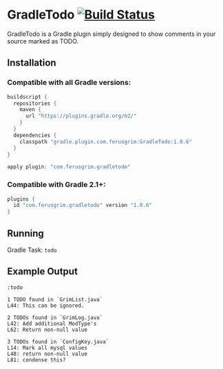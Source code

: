 GradleTodo [![Build Status](https://travis-ci.org/FerusGrim/gradletodo.svg?branch=master)](https://travis-ci.org/FerusGrim/gradletodo)
==========

GradleTodo is a Gradle plugin simply designed to show comments in your source marked as TODO.

## Installation

### Compatible with all Gradle versions:

```groovy
buildscript {
  repositories {
    maven {
      url "https://plugins.gradle.org/m2/"
    }
  }
  dependencies {
    classpath "gradle.plugin.com.ferusgrim:GradleTodo:1.0.6"
  }
}

apply plugin: "com.ferusgrim.gradletodo"
```

### Compatible with Gradle 2.1+:

```groovy
plugins {
  id "com.ferusgrim.gradletodo" version "1.0.6"
}
```

## Running

Gradle Task: `todo`

## Example Output
```stack
:todo

1 TODO found in `GrimList.java`
L44: This can be ignored.

2 TODOs found in `GrimLog.java`
L42: Add additional ModType's
L62: Return non-null value

3 TODOs found in `ConfigKey.java`
L14: Mark all mysql values
L48: return non-null value
L81: condense this?
```